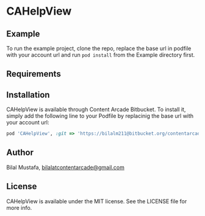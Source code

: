 # CAHelpView

## Example

To run the example project, clone the repo, replace the base url in podfile with your account url and run `pod install` from the Example directory first.

## Requirements

## Installation

CAHelpView is available through Content Arcade Bitbucket. To install
it, simply add the following line to your Podfile by replacinig the base url with your account url:

```ruby
pod 'CAHelpView', :git => 'https://bilalm211@bitbucket.org/contentarcadeios/cahelpview.git'
```

## Author

Bilal Mustafa, bilalatcontentarcade@gmail.com

## License

CAHelpView is available under the MIT license. See the LICENSE file for more info.
